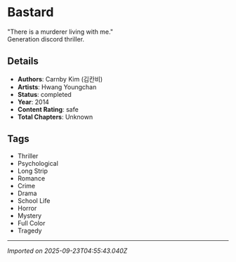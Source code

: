 # Bastard

"There is a murderer living with me."  
Generation discord thriller.

## Details
- **Authors**: Carnby Kim (김칸비)
- **Artists**: Hwang Youngchan
- **Status**: completed
- **Year**: 2014
- **Content Rating**: safe
- **Total Chapters**: Unknown

## Tags
- Thriller
- Psychological
- Long Strip
- Romance
- Crime
- Drama
- School Life
- Horror
- Mystery
- Full Color
- Tragedy

---
*Imported on 2025-09-23T04:55:43.040Z*
